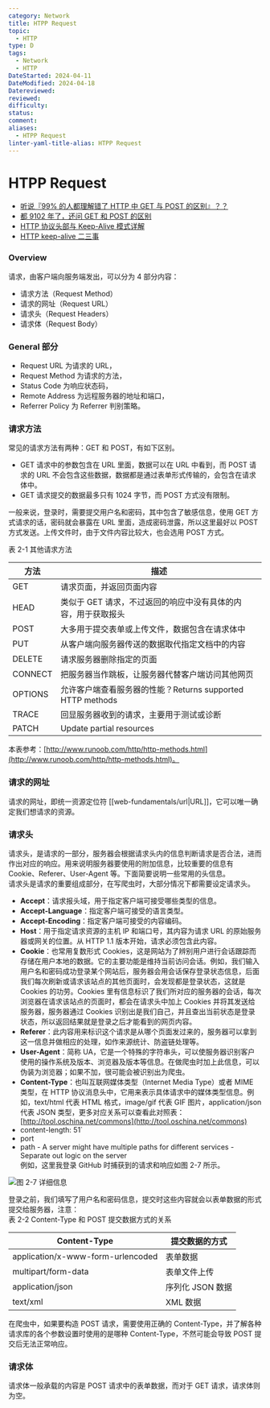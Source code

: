 ```yaml
---
category: Network
title: HTPP Request
topic:
  - HTTP
type: D
tags:
  - Network
  - HTTP
DateStarted: 2024-04-11
DateModified: 2024-04-18
Datereviewed: 
reviewed: 
difficulty: 
status: 
comment: 
aliases:
  - HTPP Request
linter-yaml-title-alias: HTPP Request
---
```


# HTPP Request

- [听说『99% 的人都理解错了 HTTP 中 GET 与 POST 的区别』？？](https://link.juejin.cn?target=https%3A%2F%2Fzhuanlan.zhihu.com%2Fp%2F25028045 "https://zhuanlan.zhihu.com/p/25028045")
- [都 9102 年了，还问 GET 和 POST 的区别](https://link.juejin.cn?target=https%3A%2F%2Fsegmentfault.com%2Fa%2F1190000018129846 "https://segmentfault.com/a/1190000018129846")
- [HTTP 协议头部与 Keep-Alive 模式详解](https://link.juejin.cn?target=https%3A%2F%2Fwww.byvoid.com%2Fzhs%2Fblog%2Fhttp-keep-alive-header "https://www.byvoid.com/zhs/blog/http-keep-alive-header")
- [HTTP keep-alive 二三事](https://link.juejin.cn?target=https%3A%2F%2Flotabout.me%2F2019%2FThings-about-keepalive%2F "https://lotabout.me/2019/Things-about-keepalive/")

### Overview

请求，由客户端向服务端发出，可以分为 4 部分内容：

- 请求方法（Request Method）
- 请求的网址（Request URL）
- 请求头（Request Headers）
- 请求体（Request Body）

### General 部分

- Request URL 为请求的 URL，
- Request Method 为请求的方法，
- Status Code 为响应状态码，
- Remote Address 为远程服务器的地址和端口，
- Referrer Policy 为 Referrer 判别策略。

### 请求方法

常见的请求方法有两种：GET 和 POST，有如下区别。

- GET 请求中的参数包含在 URL 里面，数据可以在 URL 中看到，而 POST 请求的 URL 不会包含这些数据，数据都是通过表单形式传输的，会包含在请求体中。
- GET 请求提交的数据最多只有 1024 字节，而 POST 方式没有限制。

一般来说，登录时，需要提交用户名和密码，其中包含了敏感信息，使用 GET 方式请求的话，密码就会暴露在 URL 里面，造成密码泄露，所以这里最好以 POST 方式发送。上传文件时，由于文件内容比较大，也会选用 POST 方式。

表 2-1 其他请求方法

| 方法    | 描述                                                          |
| ------- | ------------------------------------------------------------- |
| GET     | 请求页面，并返回页面内容                                      |
| HEAD    | 类似于 GET 请求，不过返回的响应中没有具体的内容，用于获取报头 |
| POST    | 大多用于提交表单或上传文件，数据包含在请求体中                |
| PUT     | 从客户端向服务器传送的数据取代指定文档中的内容                |
| DELETE  | 请求服务器删除指定的页面                                      |
| CONNECT | 把服务器当作跳板，让服务器代替客户端访问其他网页              |
| OPTIONS | 允许客户端查看服务器的性能？Returns supported HTTP methods    |
| TRACE   | 回显服务器收到的请求，主要用于测试或诊断                      |
| PATCH   | Update partial resources                                      |

本表参考：[http://www.runoob.com/http/http-methods.html](http://www.runoob.com/http/http-methods.html)。

### 请求的网址

请求的网址，即统一资源定位符 [[web-fundamentals/url|URL]]，它可以唯一确定我们想请求的资源。

### 请求头

请求头，是请求的一部分，服务器会根据请求头内的信息判断请求是否合法，进而作出对应的响应。用来说明服务器要使用的附加信息，比较重要的信息有 Cookie、Referer、User-Agent 等。下面简要说明一些常用的头信息。  
请求头是请求的重要组成部分，在写爬虫时，大部分情况下都需要设定请求头。

- **Accept**：请求报头域，用于指定客户端可接受哪些类型的信息。
- **Accept-Language**：指定客户端可接受的语言类型。
- **Accept-Encoding**：指定客户端可接受的内容编码。
- **Host**：用于指定请求资源的主机 IP 和端口号，其内容为请求 URL 的原始服务器或网关的位置。从 HTTP 1.1 版本开始，请求必须包含此内容。
- **Cookie**：也常用复数形式 Cookies，这是网站为了辨别用户进行会话跟踪而存储在用户本地的数据。它的主要功能是维持当前访问会话。例如，我们输入用户名和密码成功登录某个网站后，服务器会用会话保存登录状态信息，后面我们每次刷新或请求该站点的其他页面时，会发现都是登录状态，这就是 Cookies 的功劳。Cookies 里有信息标识了我们所对应的服务器的会话，每次浏览器在请求该站点的页面时，都会在请求头中加上 Cookies 并将其发送给服务器，服务器通过 Cookies 识别出是我们自己，并且查出当前状态是登录状态，所以返回结果就是登录之后才能看到的网页内容。
- **Referer**：此内容用来标识这个请求是从哪个页面发过来的，服务器可以拿到这一信息并做相应的处理，如作来源统计、防盗链处理等。
- **User-Agent**：简称 UA，它是一个特殊的字符串头，可以使服务器识别客户使用的操作系统及版本、浏览器及版本等信息。在做爬虫时加上此信息，可以伪装为浏览器；如果不加，很可能会被识别出为爬虫。
- **Content-Type**：也叫互联网媒体类型（Internet Media Type）或者 MIME 类型，在 HTTP 协议消息头中，它用来表示具体请求中的媒体类型信息。例如，text/html 代表 HTML 格式，image/gif 代表 GIF 图片，application/json 代表 JSON 类型，更多对应关系可以查看此对照表：[http://tool.oschina.net/commons](http://tool.oschina.net/commons)
- content-length: 51`
- port
- path - A server might have multiple paths for different services - Separate out logic on the server  
  例如，这里我登录 GitHub 时捕获到的请求和响应如图 2-7 所示。

![](https://cdn.cuiqingcai.com/wp-content/uploads/2018/02/2-7.jpg)图 2-7 详细信息

登录之前，我们填写了用户名和密码信息，提交时这些内容就会以表单数据的形式提交给服务器，注意：  
表 2-2 Content-Type 和 POST 提交数据方式的关系

| Content-Type                      | 提交数据的方式   |
| --------------------------------- | ---------------- |
| application/x-www-form-urlencoded | 表单数据         |
| multipart/form-data               | 表单文件上传     |
| application/json                  | 序列化 JSON 数据 |
| text/xml                          | XML 数据         |

在爬虫中，如果要构造 POST 请求，需要使用正确的 Content-Type，并了解各种请求库的各个参数设置时使用的是哪种 Content-Type，不然可能会导致 POST 提交后无法正常响应。

### 请求体

请求体一般承载的内容是 POST 请求中的表单数据，而对于 GET 请求，请求体则为空。
